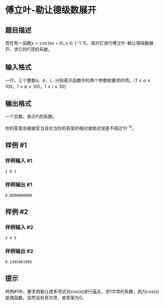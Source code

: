 # 傅立叶-勒让德级数展开

## 题目描述

现在有一函数$y = \cos(ax + b), x \in [-1, 1]$，请对它进行傅立叶-勒让德级数展开，求它的$P_i$项的系数。

## 输入格式

一行，三个整数$a$、$b$、$i$，分别表示函数中的两个参数和要求的项。（$1 \le a \le 100$，$1 \le b \le 100$，$1 \le i \le 30$）

## 输出格式

一个实数，表示$P_i$的系数。

你的答案会被接受当且仅当你的答案的相对或绝对误差不超过$10^{-6}$。

## 样例 #1

### 样例输入 #1

```
1 0 1
```

### 样例输出 #1

```
0.0000000000
```

## 样例 #2

### 样例输入 #2

```
3 4 5
```

### 样例输出 #2

```
0.1365061995
```

## 提示

样例#1中，要求用勒让德多项式对$cos(x)$进行逼近，求$1$次项的系数，因为$cos(x)$是偶函数，显然没有奇次项，故答案为$0$。